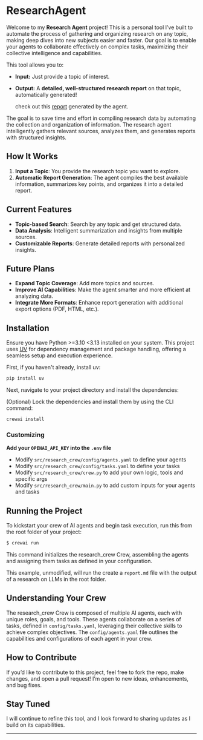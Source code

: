 # ResearchAgent 

Welcome to my **Research Agent** project! This is a personal tool I’ve built to automate the process of gathering and organizing research on any topic, making deep dives into new subjects easier and faster. 
Our goal is to enable your agents to collaborate effectively on complex tasks, maximizing their collective intelligence and capabilities.

This tool allows you to:

* **Input:** Just provide a topic of interest.  
* **Output:** A **detailed, well-structured research report** on that topic, automatically generated!
  
   check out this  [report](https://github.com/Adity-star/Research-Agent/blob/main/output/report.md) generated by the agent.

The goal is to save time and effort in compiling research data by automating the collection and organization of information. The research agent intelligently gathers relevant sources, analyzes them, and generates reports with structured insights.

##  **How It Works**

1. **Input a Topic**: You provide the research topic you want to explore.
2. **Automatic Report Generation**: The agent compiles the best available information, summarizes key points, and organizes it into a detailed report.


## **Current Features**
- **Topic-based Search**: Search by any topic and get structured data.
- **Data Analysis**: Intelligent summarization and insights from multiple sources.
- **Customizable Reports**: Generate detailed reports with personalized insights.

##  **Future Plans**
- **Expand Topic Coverage**: Add more topics and sources.
- **Improve AI Capabilities**: Make the agent smarter and more efficient at analyzing data.
- **Integrate More Formats**: Enhance report generation with additional export options (PDF, HTML, etc.).


## Installation

Ensure you have Python >=3.10 <3.13 installed on your system. This project uses [UV](https://docs.astral.sh/uv/) for dependency management and package handling, offering a seamless setup and execution experience.

First, if you haven't already, install uv:

```bash
pip install uv
```

Next, navigate to your project directory and install the dependencies:

(Optional) Lock the dependencies and install them by using the CLI command:
```bash
crewai install
```
### Customizing

**Add your `OPENAI_API_KEY` into the `.env` file**

- Modify `src/research_crew/config/agents.yaml` to define your agents
- Modify `src/research_crew/config/tasks.yaml` to define your tasks
- Modify `src/research_crew/crew.py` to add your own logic, tools and specific args
- Modify `src/research_crew/main.py` to add custom inputs for your agents and tasks

## Running the Project

To kickstart your crew of AI agents and begin task execution, run this from the root folder of your project:

```bash
$ crewai run
```

This command initializes the research_crew Crew, assembling the agents and assigning them tasks as defined in your configuration.

This example, unmodified, will run the create a `report.md` file with the output of a research on LLMs in the root folder.

## Understanding Your Crew

The research_crew Crew is composed of multiple AI agents, each with unique roles, goals, and tools. These agents collaborate on a series of tasks, defined in `config/tasks.yaml`, leveraging their collective skills to achieve complex objectives. The `config/agents.yaml` file outlines the capabilities and configurations of each agent in your crew.


##  **How to Contribute**

If you’d like to contribute to this project, feel free to fork the repo, make changes, and open a pull request! I’m open to new ideas, enhancements, and bug fixes.

##  **Stay Tuned**

I will continue to refine this tool, and I look forward to sharing updates as I build on its capabilities.

---
